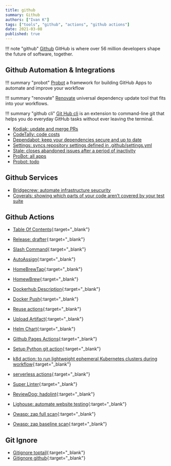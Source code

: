 ```yaml
---
title: github
summary: Github
authors: ["Ivan K"]
tags: ["tools", "github", "actions", "github actions"]
date: 2021-03-08
published: true
---
```


!!! note "github"
    [Github](https://github.com/)
    GitHub is where over 56 million developers shape the future of software, together.

## Github Automation & Integrations

!!! summary "probot"
    [Probot][probot]
    a framework for building GitHub Apps to automate and improve your workflow

!!! summary "renovate"
    [Renovate][renovate]
    universal dependency update tool that fits into your workflows.

!!! summary "github cli"
    [Git Hub cli][git-hub]
    is an extension to command-line git that helps you do everyday GitHub tasks without ever leaving the terminal.

- [Kodiak: update and merge PRs](https://github.com/chdsbd/kodiak)
- [CodeTally: code costs](http://www.codetally.com)
- [Dependabot: keep your dependencies secure and up to date](https://dependabot.com)
- [Settings: syncs repository settings defined in .github/settings.yml](https://probot.github.io/apps/settings/)
- [Stale: closes abandoned issues after a period of inactivity](https://probot.github.io/apps/stale/)
- [ProBot: all apps](https://probot.github.io/apps/)
- [Probot: todo](https://todo.jasonet.co/)

## Github Services

- [Bridgecrew: automate infrastructure seucurity](https://www.bridgecrew.cloud/)
- [Coverals: showing which parts of your code aren’t covered by your test suite](https://coveralls.io/)

## Github Actions

- [Table Of Contents](https://github.com/genuinetools/bane/blob/master/.github/workflows/toc.yml){:target="_blank"}

- [Release: drafter](https://github.com/release-drafter/release-drafter){:target="_blank"}

- [Slash Command](https://github.com/marketplace/actions/slash-command-dispatch){:target="_blank"}
- [AutoAssign](https://github.com/marketplace/actions/auto-assign-action){:target="_blank"}

- [HomeBrewTap](https://github.com/marketplace/actions/homebrew-tap){:target="_blank"}
- [HomewBrew](https://github.com/mislav/bump-homebrew-formula-action){:target="_blank"}

- [Dockerhub Description](https://github.com/peter-evans/dockerhub-description){:target="_blank"}
- [Docker Push](https://github.com/docker/build-push-action){:target="_blank"}

- [Reuse actions](https://github.com/fsfe/reuse-action){:target="_blank"}
- [Upload Artifact](https://github.com/actions/upload-artifact){:target="_blank"}
- [Helm Chart](https://github.com/helm/charts-repo-actions-demo){:target="_blank"}

- [Github Pages Actions](https://github.com/peaceiris/actions-gh-pages.git){:target="_blank"}
- [Setup Python git action](https://github.com/actions/setup-python){:target="_blank"}
- [k8d action: to run lightweight ephemeral Kubernetes clusters during workflow](https://github.com/AbsaOSS/k3d-action){:target="_blank"}
- [serverless actions](https://github.com/lambci/serverless-actions){:target="_blank"}

- [Super Linter](https://github.com/github/super-linter){:target="_blank"}
- [ReviewDog: hadolint](https://github.com/reviewdog/action-hadolint){:target="_blank"}

- [Lighouse: automate website testing](https://github.com/foo-software/lighthouse-check-action){:target="_blank"}

- [Owasp: zap full scan](https://github.com/marketplace/actions/owasp-zap-full-scan){:target="_blank"}
- [Owasp: zap baseline scan](https://github.com/marketplace/actions/owasp-zap-baseline-scan){:target="_blank"}

## Git Ignore

- [Gitignore toptail](https://www.toptal.com/developers/gitignore){:target="_blank"}
- [Gitignore github](https://github.com/github/gitignore){:target="_blank"}

[probot]: https://github.com/probot/settings
[git-hub]: https://hub.github.com/
[renovate]: https://github.com/renovatebot/renovate

